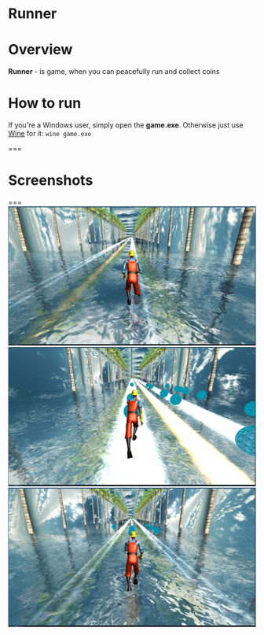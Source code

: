 # Runner

# Overview
**Runner** - is game, when you can peacefully run and collect coins

# How to run
If you're a Windows user, simply open the **game.exe**. Otherwise just use [Wine](https://www.winehq.org/) for it:
	`wine game.exe`

===
# Screenshots
===
<img src="Screenshots/1.png"/>
<img src="Screenshots/2.png"/>
<img src="Screenshots/3.png"/>



